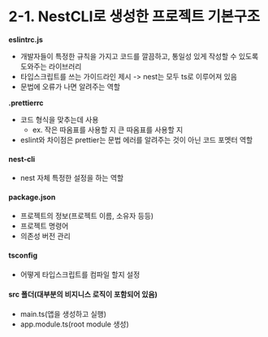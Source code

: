 # 2-1. NestCLI로 생성한 프로젝트 기본구조

**eslintrc.js**&#x20;

* 개발자들이 특정한 규칙을 가지고 코드를 깔끔하고, 통일성 있게 작성할 수 있도록 도와주는 라이브러리
* 타입스크립트를 쓰는 가이드라인 제시 -> nest는 모두 ts로 이루어져 있음
* 문법에 오류가 나면 알려주는 역할



**.prettierrc**

* 코드 형식을 맞추는데 사용
  * ex. 작은 따옴표를 사용할 지 큰 따옴표를 사용할 지
* eslint와 차이점은 prettier는 문법 에러를 알려주는 것이 아닌 코드 포멧터 역할



#### nest-cli

* nest 자체 특정한 설정을 하는 역할



#### package.json

* 프로젝트의 정보(프로젝트 이름, 소유자 등등)
* 프로젝트 명령어
* 의존성 버전 관리



#### tsconfig

* 어떻게 타입스크립트를 컴파일 할지 설정



#### src 폴더(대부분의 비지니스 로직이 포함되어 있음)

* main.ts(앱을 생성하고 실행)
* app.module.ts(root module 생성)
